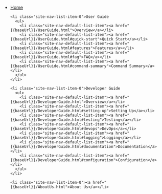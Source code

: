 <site-nav>
  <ul class="site-nav-list">
    <li class="site-nav-list-item-0"><a href="{{baseUrl}}/index.html">Home</a></li>

    <li class="site-nav-list-item-0">User Guide
      <ul>
        <li class="site-nav-default-list-item"><a href="{{baseUrl}}/UserGuide.html">Overview</a></li>
        <li class="site-nav-default-list-item"><a href="{{baseUrl}}/UserGuide.html#quick-start">Quick Start</a></li>
        <li class="site-nav-default-list-item"><a href="{{baseUrl}}/UserGuide.html#features">Features</a></li>
        <li class="site-nav-default-list-item"><a href="{{baseUrl}}/UserGuide.html#faq">FAQ</a></li>
        <li class="site-nav-default-list-item"><a href="{{baseUrl}}/UserGuide.html#command-summary">Command Summary</a></li>
      </ul>
    </li>

    <li class="site-nav-list-item-0">Developer Guide
      <ul>
        <li class="site-nav-default-list-item"><a href="{{baseUrl}}/DeveloperGuide.html">Overview</a></li>
        <li class="site-nav-default-list-item"><a href="{{baseUrl}}/DeveloperGuide.html#setting-up">Setting Up</a></li>
        <li class="site-nav-default-list-item"><a href="{{baseUrl}}/DeveloperGuide.html#testing">Testing</a></li>
        <li class="site-nav-default-list-item"><a href="{{baseUrl}}/DeveloperGuide.html#devops">DevOps</a></li>
        <li class="site-nav-default-list-item"><a href="{{baseUrl}}/DeveloperGuide.html#logging">Logging</a></li>
        <li class="site-nav-default-list-item"><a href="{{baseUrl}}/DeveloperGuide.html#documentation">Documentation</a></li>
        <li class="site-nav-default-list-item"><a href="{{baseUrl}}/DeveloperGuide.html#configuration">Configuration</a></li>
      </ul>
    </li>

    <li class="site-nav-list-item-0"><a href="{{baseUrl}}/AboutUs.html">About Us</a></li>
  </ul>
</site-nav>
